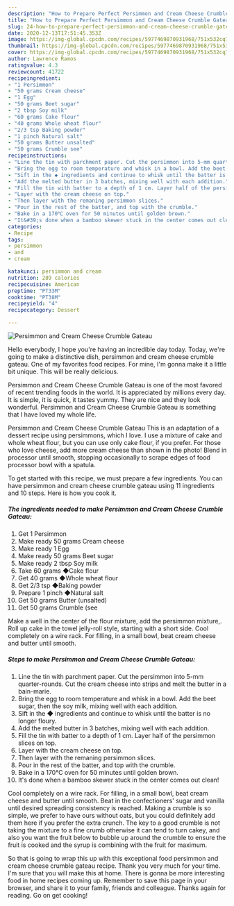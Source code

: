 ```yaml
---
description: "How to Prepare Perfect Persimmon and Cream Cheese Crumble Gateau"
title: "How to Prepare Perfect Persimmon and Cream Cheese Crumble Gateau"
slug: 24-how-to-prepare-perfect-persimmon-and-cream-cheese-crumble-gateau
date: 2020-12-13T17:51:45.353Z
image: https://img-global.cpcdn.com/recipes/5977469870931968/751x532cq70/persimmon-and-cream-cheese-crumble-gateau-recipe-main-photo.jpg
thumbnail: https://img-global.cpcdn.com/recipes/5977469870931968/751x532cq70/persimmon-and-cream-cheese-crumble-gateau-recipe-main-photo.jpg
cover: https://img-global.cpcdn.com/recipes/5977469870931968/751x532cq70/persimmon-and-cream-cheese-crumble-gateau-recipe-main-photo.jpg
author: Lawrence Ramos
ratingvalue: 4.3
reviewcount: 41722
recipeingredient:
- "1 Persimmon"
- "50 grams Cream cheese"
- "1 Egg"
- "50 grams Beet sugar"
- "2 tbsp Soy milk"
- "60 grams Cake flour"
- "40 grams Whole wheat flour"
- "2/3 tsp Baking powder"
- "1 pinch Natural salt"
- "50 grams Butter unsalted"
- "50 grams Crumble see"
recipeinstructions:
- "Line the tin with parchment paper. Cut the persimmon into 5-mm quarter-rounds. Cut the cream cheese into strips and melt the butter in a bain-marie."
- "Bring the egg to room temperature and whisk in a bowl. Add the beet sugar, then the soy milk, mixing well with each addition."
- "Sift in the ◆ ingredients and continue to whisk until the batter is no longer floury."
- "Add the melted butter in 3 batches, mixing well with each addition."
- "Fill the tin with batter to a depth of 1 cm. Layer half of the persimmon slices on top."
- "Layer with the cream cheese on top."
- "Then layer with the remaning persimmon slices."
- "Pour in the rest of the batter, and top with the crumble."
- "Bake in a 170℃ oven for 50 minutes until golden brown."
- "It&#39;s done when a bamboo skewer stuck in the center comes out clean!"
categories:
- Recipe
tags:
- persimmon
- and
- cream

katakunci: persimmon and cream 
nutrition: 289 calories
recipecuisine: American
preptime: "PT33M"
cooktime: "PT38M"
recipeyield: "4"
recipecategory: Dessert

---
```



![Persimmon and Cream Cheese Crumble Gateau](https://img-global.cpcdn.com/recipes/5977469870931968/751x532cq70/persimmon-and-cream-cheese-crumble-gateau-recipe-main-photo.jpg)

Hello everybody, I hope you're having an incredible day today. Today, we're going to make a distinctive dish, persimmon and cream cheese crumble gateau. One of my favorites food recipes. For mine, I'm gonna make it a little bit unique. This will be really delicious.

Persimmon and Cream Cheese Crumble Gateau is one of the most favored of recent trending foods in the world. It is appreciated by millions every day. It is simple, it is quick, it tastes yummy. They are nice and they look wonderful. Persimmon and Cream Cheese Crumble Gateau is something that I have loved my whole life.

Persimmon and Cream Cheese Crumble Gateau This is an adaptation of a dessert recipe using persimmons, which I love. I use a mixture of cake and whole wheat flour, but you can use only cake flour, if you prefer. For those who love cheese, add more cream cheese than shown in the photo! Blend in processor until smooth, stopping occasionally to scrape edges of food processor bowl with a spatula.


To get started with this recipe, we must prepare a few ingredients. You can have persimmon and cream cheese crumble gateau using 11 ingredients and 10 steps. Here is how you cook it.

<!--inarticleads1-->

##### The ingredients needed to make Persimmon and Cream Cheese Crumble Gateau:

1. Get 1 Persimmon
1. Make ready 50 grams Cream cheese
1. Make ready 1 Egg
1. Make ready 50 grams Beet sugar
1. Make ready 2 tbsp Soy milk
1. Take 60 grams ◆Cake flour
1. Get 40 grams ◆Whole wheat flour
1. Get 2/3 tsp ◆Baking powder
1. Prepare 1 pinch ◆Natural salt
1. Get 50 grams Butter (unsalted)
1. Get 50 grams Crumble (see


Make a well in the center of the flour mixture, add the persimmon mixture,. Roll up cake in the towel jelly-roll style, starting with a short side. Cool completely on a wire rack. For filling, in a small bowl, beat cream cheese and butter until smooth. 

<!--inarticleads2-->

##### Steps to make Persimmon and Cream Cheese Crumble Gateau:

1. Line the tin with parchment paper. Cut the persimmon into 5-mm quarter-rounds. Cut the cream cheese into strips and melt the butter in a bain-marie.
1. Bring the egg to room temperature and whisk in a bowl. Add the beet sugar, then the soy milk, mixing well with each addition.
1. Sift in the ◆ ingredients and continue to whisk until the batter is no longer floury.
1. Add the melted butter in 3 batches, mixing well with each addition.
1. Fill the tin with batter to a depth of 1 cm. Layer half of the persimmon slices on top.
1. Layer with the cream cheese on top.
1. Then layer with the remaning persimmon slices.
1. Pour in the rest of the batter, and top with the crumble.
1. Bake in a 170℃ oven for 50 minutes until golden brown.
1. It&#39;s done when a bamboo skewer stuck in the center comes out clean!


Cool completely on a wire rack. For filling, in a small bowl, beat cream cheese and butter until smooth. Beat in the confectioners&#39; sugar and vanilla until desired spreading consistency is reached. Making a crumble is so simple, we prefer to have ours without oats, but you could definitely add them here if you prefer the extra crunch. The key to a good crumble is not taking the mixture to a fine crumb otherwise it can tend to turn cakey, and also you want the fruit below to bubble up around the crumble to ensure the fruit is cooked and the syrup is combining with the fruit for maximum. 

So that is going to wrap this up with this exceptional food persimmon and cream cheese crumble gateau recipe. Thank you very much for your time. I'm sure that you will make this at home. There is gonna be more interesting food in home recipes coming up. Remember to save this page in your browser, and share it to your family, friends and colleague. Thanks again for reading. Go on get cooking!

